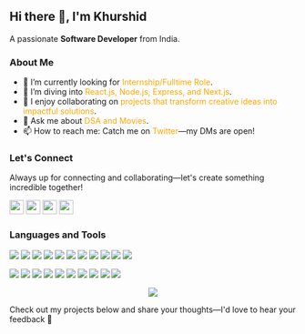 <h2>Hi there 👋, I'm Khurshid</h2>
<p>A passionate <strong>Software Developer</strong> from India.</p>

<!--<img align="right" src="https://github.com/raghavk16/raghavk16/blob/master/coderman.gif" alt="Coder" width="350" height="200" /> -->
<h3>About Me</h3>

<ul>
  <li>🔭 I’m currently looking for <span style="color: #FFA500;"> Internship/Fulltime Role</span>.</li>
  <li>🌱 I’m diving into <span style="color: #FFA500;">React.js, Node.js, Express, and Next.js</span>.</li>
  <li>👯 I enjoy collaborating on <span style="color: #FFA500;">projects that transform creative ideas into impactful solutions</span>.</li>
  <li>💬 Ask me about <span style="color: #FFA500;">DSA and Movies</span>.</li>
  <li>📫 How to reach me: Catch me on <span style="color: #FFA500;">Twitter</span>—my DMs are open!</li>
</ul>

<h3>Let's Connect</h3>
<p>Always up for connecting and collaborating—let's create something incredible together!</p>
<p>
  <a href="mailto:alikhurshid.dev@gmail.com" target="_blank"><img height="25" src="https://img.shields.io/badge/gmail-c14438?&style=for-the-badge&logo=gmail&logoColor=white"></a>
  <a href="https://www.linkedin.com/in/md-khurshid-alam-60904426b/" target="_blank"><img height="25" src="https://img.shields.io/badge/-LinkedIn-0e76a8?style=for-the-badge&logo=Linkedin&logoColor=white"></a>
  <a href="https://twitter.com/alikhurshidhere" target="_blank"><img height="25" src="https://img.shields.io/badge/-Twitter-00acee?style=for-the-badge&logo=Twitter&logoColor=white"></a>
  <a href="https://leetcode.com/u/alikhere/" target="_blank"><img height="25" src="https://img.shields.io/badge/-LeetCode-FFA116?style=for-the-badge&logo=LeetCode&logoColor=white"></a>
</p>

<h3>Languages and Tools</h3>
<p>
  <img src="https://img.shields.io/badge/-C-A8B9CC?style=flat-square&logo=c&logoColor=white">
  <img src="https://img.shields.io/badge/-C++-00599C?style=flat-square&logo=c%2B%2B&logoColor=white">
  <img src="https://img.shields.io/badge/-JavaScript-F7DF1E?style=flat-square&logo=javascript&logoColor=black">
  <img src="https://img.shields.io/badge/-Python-3776AB?style=flat-square&logo=python&logoColor=white">
  <img src="https://img.shields.io/badge/-React-61DAFB?style=flat-square&logo=react&logoColor=black">
  <img src="https://img.shields.io/badge/-Node.js-339933?style=flat-square&logo=node.js&logoColor=white">
  <img src="https://img.shields.io/badge/-Express-000000?style=flat-square&logo=express&logoColor=white">
  <img src="https://img.shields.io/badge/-Vue.js-4FC08D?style=flat-square&logo=vue.js&logoColor=white">
  <img src="https://img.shields.io/badge/-TailwindCSS-38B2AC?style=flat-square&logo=tailwind-css&logoColor=white">
  <img src="https://img.shields.io/badge/-HTML5-E34F26?style=flat-square&logo=html5&logoColor=white">
  <img src="https://img.shields.io/badge/-CSS3-1572B6?style=flat-square&logo=css3&logoColor=white">
</p>
<p>
  <img src="https://img.shields.io/badge/-MySQL-4479A1?style=flat-square&logo=mysql&logoColor=white">
  <img src="https://img.shields.io/badge/-Pandas-150458?style=flat-square&logo=pandas&logoColor=white">
  <img src="https://img.shields.io/badge/-NumPy-013243?style=flat-square&logo=numpy&logoColor=white">
  <img src="https://img.shields.io/badge/-MongoDB-47A248?style=flat-square&logo=mongodb&logoColor=white">
  <img src="https://img.shields.io/badge/-Postman-FF6C37?style=flat-square&logo=postman&logoColor=white">
  <img src="https://img.shields.io/badge/-Render-46E3B7?style=flat-square&logo=render&logoColor=white">
  <img src="https://img.shields.io/badge/-Git-F05032?style=flat-square&logo=git&logoColor=white">
  <img src="https://img.shields.io/badge/-GitHub-181717?style=flat-square&logo=github&logoColor=white">
  <img src="https://img.shields.io/badge/-Linux-FCC624?style=flat-square&logo=linux&logoColor=black">
  <img src="https://img.shields.io/badge/-Docker-2496ED?style=flat-square&logo=docker&logoColor=white">
</p>

<p align="center">
  <img src="https://github-readme-stats.vercel.app/api/top-langs/?username=alikhere&layout=compact&theme=radical">
</p>
<p>Check out my projects below and share your thoughts—I'd love to hear your feedback 🙌</p>
